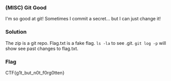 ### (MISC) Git Good
I'm so good at git! Sometimes I commit a secret... but I can just change it!

### Solution
The zip is a git repo. Flag.txt is a fake flag. `ls -la` to see .git. `git log -p` will show see past changes to flag.txt.

### Flag
CTF{g1t_but_n0t_f0rg0tten}
